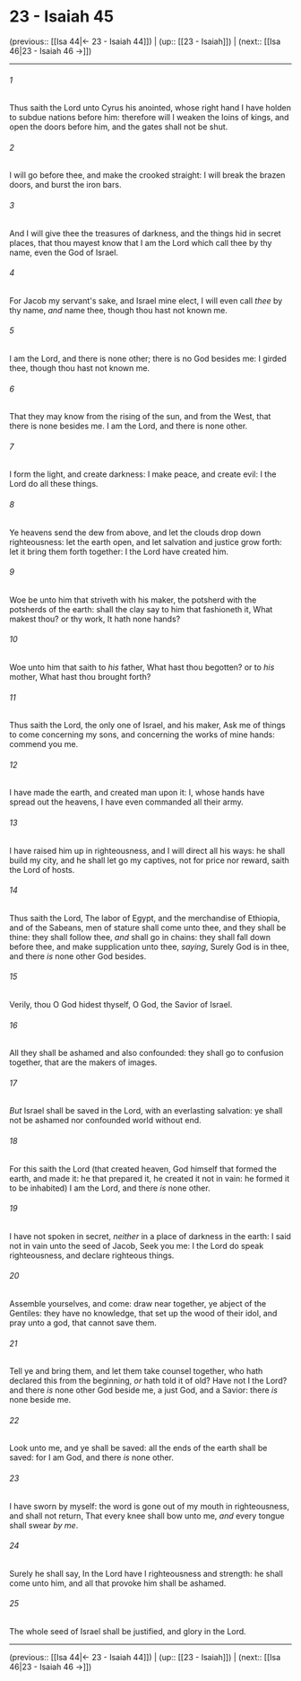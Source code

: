 # 23 - Isaiah 45

(previous:: [[Isa 44|← 23 - Isaiah 44]]) | (up:: [[23 - Isaiah]]) | (next:: [[Isa 46|23 - Isaiah 46 →]])

***


###### 1 
Thus saith the Lord unto Cyrus his anointed, whose right hand I have holden to subdue nations before him: therefore will I weaken the loins of kings, and open the doors before him, and the gates shall not be shut. 

###### 2 
I will go before thee, and make the crooked straight: I will break the brazen doors, and burst the iron bars. 

###### 3 
And I will give thee the treasures of darkness, and the things hid in secret places, that thou mayest know that I am the Lord which call thee by thy name, even the God of Israel. 

###### 4 
For Jacob my servant's sake, and Israel mine elect, I will even call _thee_ by thy name, _and_ name thee, though thou hast not known me. 

###### 5 
I am the Lord, and there is none other; there is no God besides me: I girded thee, though thou hast not known me. 

###### 6 
That they may know from the rising of the sun, and from the West, that there is none besides me. I am the Lord, and there is none other. 

###### 7 
I form the light, and create darkness: I make peace, and create evil: I the Lord do all these things. 

###### 8 
Ye heavens send the dew from above, and let the clouds drop down righteousness: let the earth open, and let salvation and justice grow forth: let it bring them forth together: I the Lord have created him. 

###### 9 
Woe be unto him that striveth with his maker, the potsherd with the potsherds of the earth: shall the clay say to him that fashioneth it, What makest thou? or thy work, It hath none hands? 

###### 10 
Woe unto him that saith to _his_ father, What hast thou begotten? or to _his_ mother, What hast thou brought forth? 

###### 11 
Thus saith the Lord, the only one of Israel, and his maker, Ask me of things to come concerning my sons, and concerning the works of mine hands: commend you me. 

###### 12 
I have made the earth, and created man upon it: I, whose hands have spread out the heavens, I have even commanded all their army. 

###### 13 
I have raised him up in righteousness, and I will direct all his ways: he shall build my city, and he shall let go my captives, not for price nor reward, saith the Lord of hosts. 

###### 14 
Thus saith the Lord, The labor of Egypt, and the merchandise of Ethiopia, and of the Sabeans, men of stature shall come unto thee, and they shall be thine: they shall follow thee, _and_ shall go in chains: they shall fall down before thee, and make supplication unto thee, _saying_, Surely God is in thee, and there _is_ none other God besides. 

###### 15 
Verily, thou O God hidest thyself, O God, the Savior of Israel. 

###### 16 
All they shall be ashamed and also confounded: they shall go to confusion together, that are the makers of images. 

###### 17 
_But_ Israel shall be saved in the Lord, with an everlasting salvation: ye shall not be ashamed nor confounded world without end. 

###### 18 
For this saith the Lord (that created heaven, God himself that formed the earth, and made it: he that prepared it, he created it not in vain: he formed it to be inhabited) I am the Lord, and there _is_ none other. 

###### 19 
I have not spoken in secret, _neither_ in a place of darkness in the earth: I said not in vain unto the seed of Jacob, Seek you me: I the Lord do speak righteousness, and declare righteous things. 

###### 20 
Assemble yourselves, and come: draw near together, ye abject of the Gentiles: they have no knowledge, that set up the wood of their idol, and pray unto a god, that cannot save them. 

###### 21 
Tell ye and bring them, and let them take counsel together, who hath declared this from the beginning, _or_ hath told it of old? Have not I the Lord? and there _is_ none other God beside me, a just God, and a Savior: there _is_ none beside me. 

###### 22 
Look unto me, and ye shall be saved: all the ends of the earth shall be saved: for I am God, and there _is_ none other. 

###### 23 
I have sworn by myself: the word is gone out of my mouth in righteousness, and shall not return, That every knee shall bow unto me, _and_ every tongue shall swear _by me_. 

###### 24 
Surely he shall say, In the Lord have I righteousness and strength: he shall come unto him, and all that provoke him shall be ashamed. 

###### 25 
The whole seed of Israel shall be justified, and glory in the Lord.

***

(previous:: [[Isa 44|← 23 - Isaiah 44]]) | (up:: [[23 - Isaiah]]) | (next:: [[Isa 46|23 - Isaiah 46 →]])
